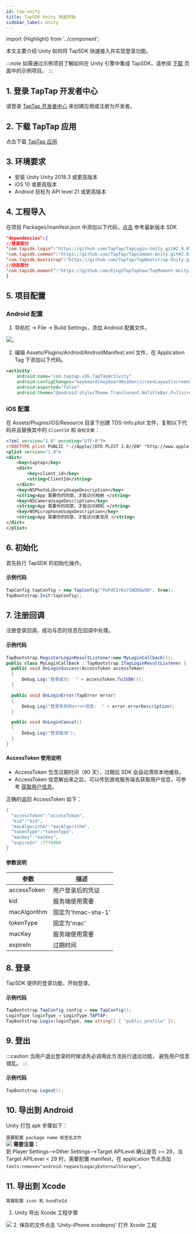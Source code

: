 ```yaml
---
id: tap-unity
title: TapSDK Unity 快速开始
sidebar_label: Unity
---
```

import {Highlight} from '../component';

本文主要介绍 Unity 如何将 TapSDK 快速接入并实现登录功能。


:::note
如需通过示例项目了解如何在 Unity 引擎中集成 TapSDK，请参阅 [下载](/sdk/tap-download) 页面中的示例项目。
:::


## 1. 登录 TapTap 开发者中心
请登录 [TapTap 开发者中心](https://developer.taptap.com/) 来创建应用或注册为开发者。

## 2. 下载 TapTap 应用
点击下载 [TapTap 应用](https://www.taptap.com/mobile)

## 3. 环境要求
- 安装 Unity Unity 2018.3 或更高版本
- iOS 10 或更高版本
- Android 目标为 API level 21 或更高版本

## 4. 工程导入
在项目 Packages/manifest.json 中添加以下代码，[点击](https://github.com/TapTap) 参考最新版本 SDK

```json
"dependencies":{
//登录部分
"com.tapsdk.login":"https://github.com/TapTap/TapLogin-Unity.git#2.0.0",
"com.tapsdk.common":"https://github.com/TapTap/TapCommon-Unity.git#2.0.0",
"com.tapsdk.bootstrap":"https://github.com/TapTap/TapBootstrap-Unity.git#2.0.0",
//动态部分
"com.tapsdk.moment":"https://github.com/EingSTapTaphaw/TapMoment-Unity.git#2.0.0",
}
```

## 5. 项目配置

### Android 配置
1. 导航栏 -> File -> Build Settings，添加 Android 配置文件。

![](https://qnblog.ijemy.com/xd_unity_amanifest.png)。

2. 编辑 Assets/Plugins/Android/AndroidManifest.xml 文件，在 Application Tag 下添加以下代码。

```xml
<activity
    android:name="com.taptap.sdk.TapTapActivity"
    android:configChanges="keyboard|keyboardHidden|screenLayout|screenSize|orientation"
    android:exported="false"
    android:theme="@android:style/Theme.Translucent.NoTitleBar.Fullscreen" />
```

### iOS 配置

在 Assets/Plugins/iOS/Resource 目录下创建 TDS-Info.plist 文件，复制以下代码并且替换其中的 `ClientId` 和 `授权文案`：

```xml
<?xml version="1.0" encoding="UTF-8"?>
<!DOCTYPE plist PUBLIC "-//Apple//DTD PLIST 1.0//EN" "http://www.apple.com/DTDs/PropertyList-1.0.dtd">
<plist version="1.0">
<dict>
    <key>taptap</key>
    <dict>
        <key>client_id</key>
        <string>ClientId</string>
    </dict>
    <key>NSPhotoLibraryUsageDescription</key>
    <string>App 需要你的同意，才能访问相册 </string>
    <key>NSCameraUsageDescription</key>
    <string>App 需要你的同意，才能访问相机 </string>
    <key>NSMicrophoneUsageDescription</key>
    <string>App 需要你的同意，才能访问麦克风 </string>
</dict>
</plist>
```

<!-- ## 6. 添加 SDK 引用
**<Highlight color="#f00"> 默认无需配置，如果错误提示缺少 TapSDK 时请按下面步骤配置 </Highlight>**

1. 在 <项目脚本语言根目录> 下面创建.amsdef 文件如下图即可。 -->
<!-- 如果项目业务只在指定目录调用 TapSDK，也可以只在调用 TapSDK 处的同级目录下创建
![](https://qnblog.ijemy.com/xd_amsdefpng.png) -->
<!-- ![](https://qnblog.ijemy.com/xd_unity_amsdef.png)

2. 添加如下配置

```json
{
    "name": "YourProject",
    "references": [
        "TDSCommon",
        "TDSMoment",
        "TDSLogin",
        "TDSCore",
        "TDSTapDB"
    ],
    "includePlatforms": [
        "Android",
        "Editor",
        "iOS"
    ],
}
``` -->

## 6. 初始化
首先执行 TapSDK 的初始化操作。

#### 示例代码
```cs
TapConfig tapConfig = new TapConfig("FwFdCIr6u71WQDQwQN", true);
TapBootstrap.Init(tapConfig);
```

<!--
#### API
[Init](/api/unity-tapbootstrap.md/#init)
-->

## 7. 注册回调
注册登录回调，成功与否的信息在回调中处理。

#### 示例代码
```cs
TapBootstrap.RegisterLoginResultListener(new MyLoginCallback());
public class MyLoginCallback : TapBootstrap.ITapLoginResultListener {
  public void OnLoginSuccess(AccessToken accessToken)
  {
      Debug.Log("登录成功:  " + accessToken.ToJSON());
  }

  public void OnLoginError(TapError error)
  {
      Debug.Log("登录失败的error信息:  " + error.errorDescription);
  }

  public void OnLoginCancel()
  {
      Debug.Log("登录取消");
  }
}
```

#### AccessToken 使用说明
- AccessToken 包含过期时间（90 天），过期后 SDK 会自动清除本地缓存。
- AccessToken 信息解出来之后，可以传到游戏服务端去获取用户信息，可参考 [获取用户信息](/api/service#流程)。

正确的返回 AccessToken 如下：

```cs
{
  "accessToken":"accessToken",
  "kid":"kid",
  "macAlgorithm":"macAlgorithm",
  "tokenType":"tokenType",
  "macKey":"macKey",
  "expireIn" :7776000
}
```

#### 参数说明
参数  | 描述
| ------ | ------ |
accessToken | 用户登录后的凭证
kid  | 服务端使用需要
macAlgorithm  | 固定为'hmac-sha-1'
tokenType  | 固定为'mac'
macKey  | 服务端使用需要
expireIn  | 过期时间

<!--
#### API
[RegisterLoginCallback](/api/unity-tapbootstrap.md/#registerloginresultlistener)
-->

## 8. 登录
TapSDK 提供的登录功能，开始登录。

#### 示例代码
```cs
TapBootstrap.TapConfig config = new TapConfig();
LoginType loginType = LoginType.TAPTAP;
TapBootstrap.Login(loginType, new string[] { "public_profile" });
```

<!--
#### API
[StartLogin](/api/unity-tapbootstrap.md/#login)
-->

## 9. 登出

:::caution
当用户退出登录的时候请务必调用此方法执行退出功能， 避免用户信息错乱。
:::

#### 示例代码
```cs
TapBootstrap.Logout();
```

<!--
#### API
[Logout](/api/unity-tapbootstrap.md/#logout)
-->

## 10. 导出到 Android
Unity 打包 apk 步骤如下： 

`需要配置 package name 和签名文件`  
![](http://qnblog.ijemy.com/xd_unity_android_build.png)
**<Highlight color='#f00'> 需要注意：</Highlight>**  
到 Player Settings-->Other Settings-->Target APILevel 确认是否 >= 29，当 Target APILever < 29 时，需要配置 manifest，在 application 节点添加 `tools:remove="android:requestLegacyExternalStorage"`。

## 11. 导出到 Xcode
`需要配置 icon 和 bundleId`

1. Unity 导出 Xcode 工程步骤

![](http://qnblog.ijemy.com/xd_ios_build.png)
2. 保存的文件点击 'Unity-iPhone.xcodeproj' 打开 Xcode 工程
